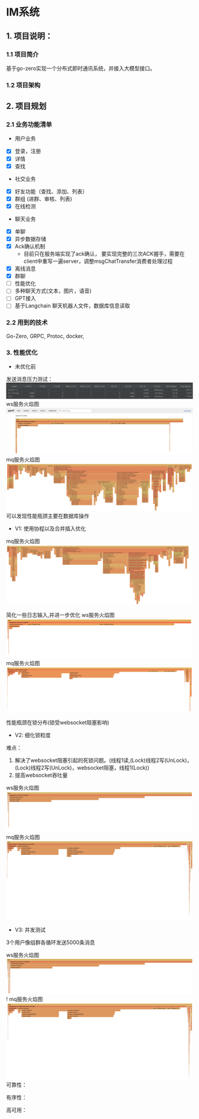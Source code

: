 # IM系统

## 1. 项目说明：

### 1.1 项目简介
基于go-zero实现一个分布式即时通讯系统，并接入大模型接口。

### 1.2 项目架构

## 2. 项目规划

### 2.1 业务功能清单

- 用户业务
- [x] 登录，注册 
- [x] 详情
- [x] 查找
- 社交业务
- [x] 好友功能（查找、添加、列表）
- [x] 群组 (进群、审核、列表)
-[x] 在线检测
- 聊天业务
- [x] 单聊
- [x] 异步数据存储
- [x] Ack确认机制
    - 目前只在服务端实现了ack确认， 要实现完整的三次ACK握手，需要在client中重写一遍server，调整msgChatTransfer消费者处理过程
- [x] 离线消息
- [x] 群聊
- [ ] 性能优化
- [ ] 多种聊天方式(文本，图片，语音)
- [ ] GPT接入
- [ ] 基于Langchain 聊天机器人文件，数据库信息读取

### 2.2 用到的技术

Go-Zero, GRPC, Protoc, docker,


### 3. 性能优化

- 未优化前

发送消息压力测试： 
![img.png](fig/v1_ws_压力测试.png)
ws服务火焰图
![img_1.png](fig/v1_ws_火焰图.png)
mq服务火焰图
![img.png](fig/v1_mq_火焰图.png)
可以发现性能瓶颈主要在数据库操作

- V1:
使用协程以及合并插入优化

mq服务火焰图
![img.png](fig/v2_mq_火焰图.png)

简化一些日志输入,并进一步优化
ws服务火焰图
![img.png](fig/v2_ws_火焰图.png)
mq服务火焰图
![img_1.png](fig/v2_mq_火焰图优化日志输出.png)

性能瓶颈在锁分布(锁受websocket阻塞影响)

- V2: 细化锁粒度

难点： 
1. 解决了websocket阻塞引起的死锁问题。(线程1读,(Lock)线程2写(UnLock)，(Lock)线程2写(UnLock)，websocket阻塞，线程1(Lock))
2. 提高websocket吞吐量

ws服务火焰图
![img.png](fig/v3_ws_火焰图.png)
mq服务火焰图
![img_1.png](fig/v3_mq_火焰图.png)

- V3: 并发测试

3个用户像组群各循环发送5000条消息

ws服务火焰图
![img.png](fig/v3_ws_火焰图(三个用户并发).png)!
mq服务火焰图
![img_1.png](fig/v3_mq_火焰图(三个用户并发).png)
可靠性：

有序性：

高可用：
